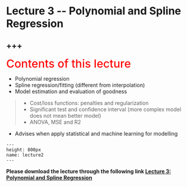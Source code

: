 # Lecture 3 -- Polynomial and Spline Regression

+++
---

<span style = "color: red; font-weight: 500;  font-size: 30px; text-align: left">Contents of this lecture</span>  <br />

* Polynomial regression
* Spline regression/fitting (different from interpolation)
* Model estimation and evaluation of goodness
>- Cost/loss functions: penalties and regularization
>- Significant test and confidence interval (more complex model does not mean better model)
>- ANOVA, MSE and R2
* Advises when apply statistical and machine learning for modelling


```{figure} ./lectures/lecture3.png
---
height: 800px
name: lecture2
---
```

**Please download the lecture through the following link [Lecture 3: Polynomial and Spline Regression](https://github.com/wengangmao/fmms050/blob/main/contents/regression/lectures/Lecture%203%20-%20Polynomial%20and%20Spline%20regression.pdf)**